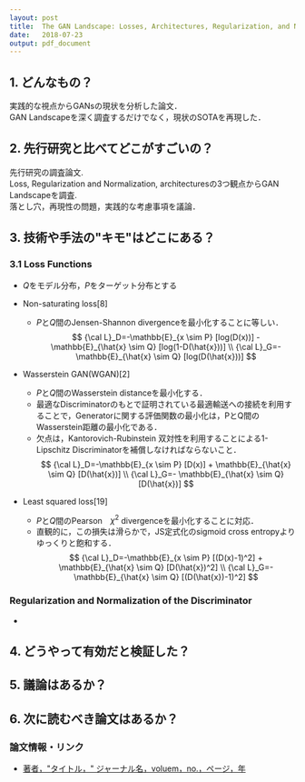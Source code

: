 ```yaml
---
layout: post
title:  The GAN Landscape: Losses, Architectures, Regularization, and Normalization
date:   2018-07-23
output: pdf_document
---
```

<!--
https://github.com/shunk031/paper-survey
-->

## 1. どんなもの？

実践的な視点からGANsの現状を分析した論文．  
GAN Landscapeを深く調査するだけでなく，現状のSOTAを再現した．

## 2. 先行研究と比べてどこがすごいの？

先行研究の調査論文.  
Loss, Regularization and Normalization, architecturesの3つ観点からGAN Landscapeを調査.  
落とし穴，再現性の問題，実践的な考慮事項を議論．

## 3. 技術や手法の"キモ"はどこにある？

### 3.1 Loss Functions
- $Q$をモデル分布，$P$をターゲット分布とする

- Non-saturating loss[8]
  - $P$と$Q$間のJensen-Shannon divergenceを最小化することに等しい．
$$
{\cal L}_D=-\mathbb{E}_{x \sim P} [log(D(x))] - \mathbb{E}_{\hat{x} \sim Q} [log(1-D(\hat{x}))] \\
{\cal L}_G=- \mathbb{E}_{\hat{x} \sim Q} [log(D(\hat{x}))]
$$

- Wasserstein GAN(WGAN)[2]
  - $P$と$Q$間のWasserstein distanceを最小化する．
  - 最適なDiscriminatorのもとで証明されている最適輸送への接続を利用することで，Generatorに関する評価関数の最小化は，PとQ間のWasserstein距離の最小化である．
  - 欠点は，Kantorovich-Rubinstein 双対性を利用することによる1-Lipschitz Discriminatorを補償しなければならないこと．
$$
{\cal L}_D=-\mathbb{E}_{x \sim P} [D(x)] + \mathbb{E}_{\hat{x} \sim Q} [D(\hat{x})] \\
{\cal L}_G=- \mathbb{E}_{\hat{x} \sim Q} [D(\hat{x})]
$$

- Least squared loss[19]
  - $P$と$Q$間のPearson　$\chi^2$ divergenceを最小化することに対応．
  - 直観的に，この損失は滑らかで，JS定式化のsigmoid cross entropyよりゆっくりと飽和する．
$$
{\cal L}_D=-\mathbb{E}_{x \sim P} [(D(x)-1)^2] + \mathbb{E}_{\hat{x} \sim Q} [D(\hat{x})^2] \\
{\cal L}_G=- \mathbb{E}_{\hat{x} \sim Q} [(D(\hat{x})-1)^2]
$$

### Regularization and Normalization of the Discriminator
-

<!---
![Figure 1](../assets/img/(title)/figure1.png)
-->

## 4. どうやって有効だと検証した？

## 5. 議論はあるか？

## 6. 次に読むべき論文はあるか？

### 論文情報・リンク

- [著者，"タイトル，" ジャーナル名，voluem，no.，ページ，年](論文リンク)
